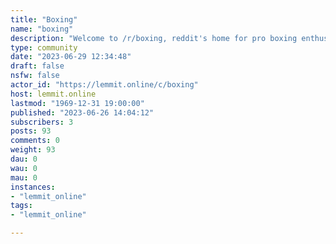 ```yaml
---
title: "Boxing" 
name: "boxing"
description: "Welcome to /r/boxing, reddit's home for pro boxing enthusiasts! Please check out our rules and FAQs before posting:..."
type: community
date: "2023-06-29 12:34:48"
draft: false
nsfw: false
actor_id: "https://lemmit.online/c/boxing"
host: lemmit.online
lastmod: "1969-12-31 19:00:00"
published: "2023-06-26 14:04:12"
subscribers: 3
posts: 93
comments: 0
weight: 93
dau: 0
wau: 0
mau: 0
instances:
- "lemmit_online"
tags: 
- "lemmit_online"

---
```

